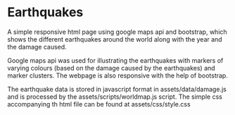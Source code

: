 # Earthquakes
A simple responsive html page using google maps api and bootstrap, which shows the different earthquakes around the world along with the year and the damage caused.

Google maps api was used for illustrating the earthquakes with markers of varying colours (based on the damage caused by the earthquakes) and marker clusters. The webpage is also responsive with the help of bootstrap.

The earthquake data is stored in javascript format in assets/data/damage.js and is processed by the assets/scripts/worldmap.js script. The simple css accompanying th html file can be found at assets/css/style.css 



